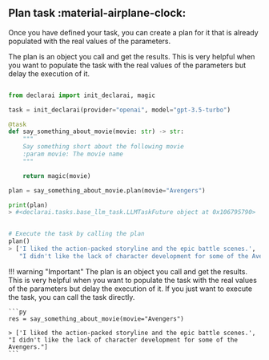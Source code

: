 ## Plan task :material-airplane-clock:
Once you have defined your task, you can create a plan for it that is already populated with the real values of the parameters.

The plan is an object you call and get the results. This is very helpful when you want to populate the task with the real values of the parameters but delay the execution of it. 
    
```py

from declarai import init_declarai, magic

task = init_declarai(provider="openai", model="gpt-3.5-turbo")

@task
def say_something_about_movie(movie: str) -> str:  
    """
    Say something short about the following movie
    :param movie: The movie name
    """

    return magic(movie)

plan = say_something_about_movie.plan(movie="Avengers")

print(plan)
> #<declarai.tasks.base_llm_task.LLMTaskFuture object at 0x106795790>


# Execute the task by calling the plan
plan()
> ['I liked the action-packed storyline and the epic battle scenes.',
   "I didn't like the lack of character development for some of the Avengers."]
```


!!! warning "Important"
    The plan is an object you call and get the results. This is very helpful when you want to populate the task with the real values of the parameters but delay the execution of it.
    If you just want to execute the task, you can call the task directly.

    ```py
    res = say_something_about_movie(movie="Avengers")

    > ['I liked the action-packed storyline and the epic battle scenes.',
    "I didn't like the lack of character development for some of the Avengers."]
    ```